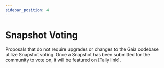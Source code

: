 ```yaml
---
sidebar_position: 4
---
```


# Snapshot Voting

Proposals that do not require upgrades or changes to the Gaia codebase utilize Snapshot voting. Once a Snapshot has been submitted for the community to vote on, it will be featured on [Tally link].
